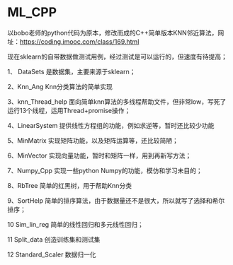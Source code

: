 # ML_CPP
以bobo老师的python代码为原本，修改而成的C++简单版本KNN邻近算法，网址：https://coding.imooc.com/class/169.html

 
现在sklearn的自带数据做测试用例，经过测试是可以运行的，但速度有待提高；

1、 DataSets 是数据集，主要来源于sklearn；

2、Knn_Ang Knn分类算法的简单实现

3、knn_Thread_help 面向简单knn算法的多线程帮助文件，但非常low，写死了运行13个线程，运用Thread+promise操作；

4、LinearSystem 提供线性方程组的功能，例如求逆等，暂时还比较少功能

5、MinMatrix 实现矩阵功能，以及矩阵运算等，还比较简陋；

6、MinVector 实现向量功能，暂时和矩阵一样，用到再新写方法；

7、Numpy_Cpp 实现一些python Numpy的功能，模仿和学习未目的；

8、RbTree 简单的红黑树，用于帮助Knn分类

9、SortHelp 简单的排序算法，由于数据量还不是很大，所以就写了选择和希尔排序；

10 Sim_lin_reg 简单的线性回归和多元线性回归；

11 Split_data 创造训练集和测试集

12 Standard_Scaler 数据归一化

